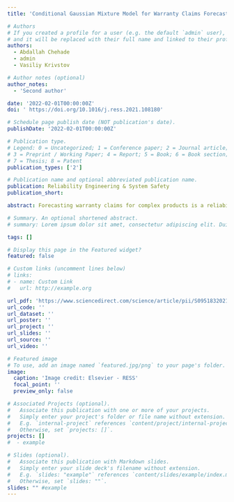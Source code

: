 ```yaml
---
title: 'Conditional Gaussian Mixture Model for Warranty Claims Forecasting'

# Authors
# If you created a profile for a user (e.g. the default `admin` user), write the username (folder name) here
# and it will be replaced with their full name and linked to their profile.
authors:
  - Abdallah Chehade
  - admin
  - Vasiliy Krivstov

# Author notes (optional)
author_notes:
  - 'Second author'

date: '2022-02-01T00:00:00Z'
doi: ' https://doi.org/10.1016/j.ress.2021.108180'

# Schedule page publish date (NOT publication's date).
publishDate: '2022-02-01T00:00:00Z'

# Publication type.
# Legend: 0 = Uncategorized; 1 = Conference paper; 2 = Journal article;
# 3 = Preprint / Working Paper; 4 = Report; 5 = Book; 6 = Book section;
# 7 = Thesis; 8 = Patent
publication_types: ['2']

# Publication name and optional abbreviated publication name.
publication: Reliability Engineering & System Safety
publication_short:

abstract: Forecasting warranty claims for complex products is a reliability challenge for most manufacturers. Several factors increase the complexity of warranty claims forecasting, including, the limited number of claims reported at the early stage of launch, reporting delays, dynamic change in the fleet size, and design/manufacturing adjustments for the production line. The aggregated effect of those complexities is often referred to as the “warranty data maturation” effect. Unfortunately, most of the existing models for warranty claims forecasting fail to explicitly consider warranty data maturation. This work address warranty data maturation by proposing the Conditional Gaussian Mixture Model (CGMM). CGMM uses historical warranty data from similar products to develop a robust prior joint Gaussian mixture distribution of warranty trends at both, the current and future maturation levels. CGMM then utilizes Bayesian theories to estimate the conditional posterior distribution of the warranty claims at the future maturation level conditional on the warranty data available at the current maturation level. The CGMM identifies non-parametric temporal warranty trends and automatically clusters products into latent groups to establish (learn) an effective prior joint distribution. The CGMM is validated on an extensive automotive warranty claims dataset comprising of four model years and >15,000 different components from >10 million vehicles.

# Summary. An optional shortened abstract.
# summary: Lorem ipsum dolor sit amet, consectetur adipiscing elit. Duis posuere tellus ac convallis # placerat. Proin tincidunt magna sed ex sollicitudin condimentum.

tags: []

# Display this page in the Featured widget?
featured: false

# Custom links (uncomment lines below)
# links:
# - name: Custom Link
#   url: http://example.org

url_pdf: 'https://www.sciencedirect.com/science/article/pii/S0951832021006645'
url_code: ''
url_dataset: ''
url_poster: ''
url_project: ''
url_slides: ''
url_source: ''
url_video: ''

# Featured image
# To use, add an image named `featured.jpg/png` to your page's folder.
image:
  caption: 'Image credit: Elsevier - RESS'
  focal_point: ''
  preview_only: false

# Associated Projects (optional).
#   Associate this publication with one or more of your projects.
#   Simply enter your project's folder or file name without extension.
#   E.g. `internal-project` references `content/project/internal-project/index.md`.
#   Otherwise, set `projects: []`.
projects: []
#  - example

# Slides (optional).
#   Associate this publication with Markdown slides.
#   Simply enter your slide deck's filename without extension.
#   E.g. `slides: "example"` references `content/slides/example/index.md`.
#   Otherwise, set `slides: ""`.
slides: "" #example
---
```

